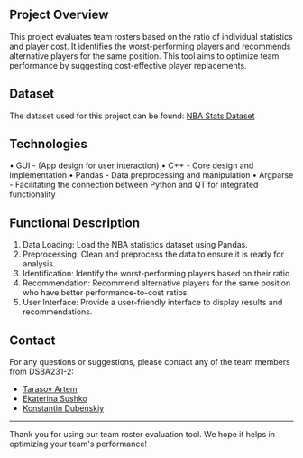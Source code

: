 ## Project Overview
This project evaluates team rosters based on the ratio of individual statistics and player cost. It identifies the worst-performing players and recommends alternative players for the same position. This tool aims to optimize team performance by suggesting cost-effective player replacements.


## Dataset
The dataset used for this project can be found: [NBA Stats Dataset](https://www.kaggle.com/datasets/4cf9e8ce65a339e1907aedef4cc16f5dd125bf9999b0050291b550746f53b8ac)

## Technologies
 • GUI - (App design for user interaction)
 • C++ - Core design and implementation
 • Pandas - Data preprocessing and manipulation
 • Argparse - Facilitating the connection between Python and QT for integrated functionality


## Functional Description
1. Data Loading: Load the NBA statistics dataset using Pandas.
2. Preprocessing: Clean and preprocess the data to ensure it is ready for analysis.
3. Identification: Identify the worst-performing players based on their ratio.
4. Recommendation: Recommend alternative players for the same position who have better performance-to-cost ratios.
5. User Interface: Provide a user-friendly interface to display results and recommendations.
      

## Contact
For any questions or suggestions, please contact any of the team members from DSBA231-2:
- [Tarasov Artem](https://github.com/artem2284708)
- [Ekaterina Sushko](https://github.com/ekaterinassss)
- [Konstantin Dubenskiy](https://github.com/konstantin06)

---

Thank you for using our team roster evaluation tool. We hope it helps in optimizing your team's performance!
